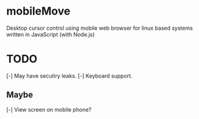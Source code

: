 # mobileMove
Desktop cursor control using mobile web browser for linux based systems written in JavaScript (with Node.js)

# TODO
[-] May have secutiry leaks.
[-] Keyboard support.

## Maybe
[-] View screen on mobile phone?
